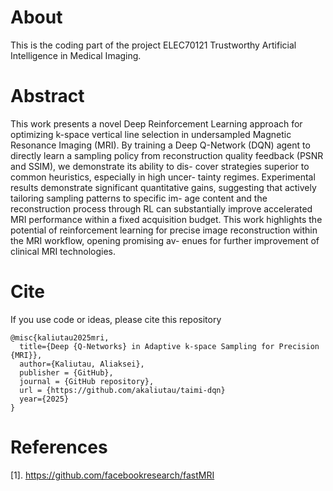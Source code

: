 # About

This is the coding part of the project ELEC70121 Trustworthy Artificial Intelligence in Medical Imaging.

# Abstract

This work presents a novel Deep Reinforcement Learning
approach for optimizing k-space vertical line selection in undersampled
Magnetic Resonance Imaging (MRI). By training a Deep Q-Network
(DQN) agent to directly learn a sampling policy from reconstruction
quality feedback (PSNR and SSIM), we demonstrate its ability to dis-
cover strategies superior to common heuristics, especially in high uncer-
tainty regimes. Experimental results demonstrate significant quantitative
gains, suggesting that actively tailoring sampling patterns to specific im-
age content and the reconstruction process through RL can substantially
improve accelerated MRI performance within a fixed acquisition budget.
This work highlights the potential of reinforcement learning for precise
image reconstruction within the MRI workflow, opening promising av-
enues for further improvement of clinical MRI technologies.

# Cite

If you use code or ideas, please cite this repository

```
@misc{kaliutau2025mri,
  title={Deep {Q-Networks} in Adaptive k-space Sampling for Precision {MRI}},
  author={Kaliutau, Aliaksei},
  publisher = {GitHub},
  journal = {GitHub repository},
  url = {https://github.com/akaliutau/taimi-dqn}
  year={2025}
}
```

# References

[1]. https://github.com/facebookresearch/fastMRI 


